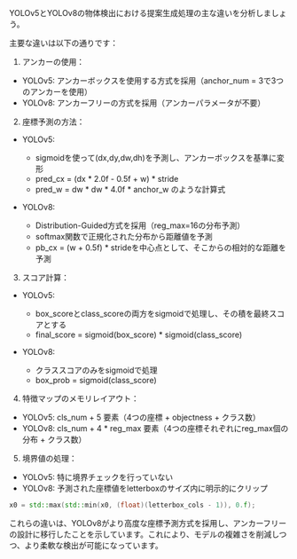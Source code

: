 YOLOv5とYOLOv8の物体検出における提案生成処理の主な違いを分析しましょう。

主要な違いは以下の通りです：

1. アンカーの使用：
- YOLOv5: アンカーボックスを使用する方式を採用（anchor_num = 3で3つのアンカーを使用）
- YOLOv8: アンカーフリーの方式を採用（アンカーパラメータが不要）

2. 座標予測の方法：
- YOLOv5: 
  - sigmoidを使って(dx,dy,dw,dh)を予測し、アンカーボックスを基準に変形
  - pred_cx = (dx * 2.0f - 0.5f + w) * stride
  - pred_w = dw * dw * 4.0f * anchor_w のような計算式

- YOLOv8:
  - Distribution-Guided方式を採用（reg_max=16の分布予測）
  - softmax関数で正規化された分布から距離値を予測
  - pb_cx = (w + 0.5f) * strideを中心点として、そこからの相対的な距離を予測

3. スコア計算：
- YOLOv5:
  - box_scoreとclass_scoreの両方をsigmoidで処理し、その積を最終スコアとする
  - final_score = sigmoid(box_score) * sigmoid(class_score)

- YOLOv8:
  - クラススコアのみをsigmoidで処理
  - box_prob = sigmoid(class_score)

4. 特徴マップのメモリレイアウト：
- YOLOv5: cls_num + 5 要素（4つの座標 + objectness + クラス数）
- YOLOv8: cls_num + 4 * reg_max 要素（4つの座標それぞれにreg_max個の分布 + クラス数）

5. 境界値の処理：
- YOLOv5: 特に境界チェックを行っていない
- YOLOv8: 予測された座標値をletterboxのサイズ内に明示的にクリップ
```cpp
x0 = std::max(std::min(x0, (float)(letterbox_cols - 1)), 0.f);
```

これらの違いは、YOLOv8がより高度な座標予測方式を採用し、アンカーフリーの設計に移行したことを示しています。これにより、モデルの複雑さを削減しつつ、より柔軟な検出が可能になっています。
